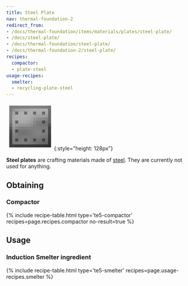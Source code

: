 ```yaml
---
title: Steel Plate
nav: thermal-foundation-2
redirect_from:
- /docs/thermal-foundation/items/materials/plates/steel-plate/
- /docs/steel-plate/
- /docs/thermal-foundation/steel-plate/
- /docs/thermal-foundation-2/steel-plate/
recipes:
  compactor:
  - plate-steel
usage-recipes:
  smelter:
  - recycling-plate-steel
---
```


![Steel plate](/assets/images/thermal-foundation-2/plate-steel.png){:style="height: 128px"}


**Steel plates** are crafting materials made of [steel](/docs/1.12/thermal-foundation-2/steel-ingot/).
They are currently not used for anything.


Obtaining
---------

### Compactor
{% include recipe-table.html type='te5-compactor' recipes=page.recipes.compactor no-result=true %}


Usage
-----

### Induction Smelter ingredient
{% include recipe-table.html type='te5-smelter' recipes=page.usage-recipes.smelter %}
